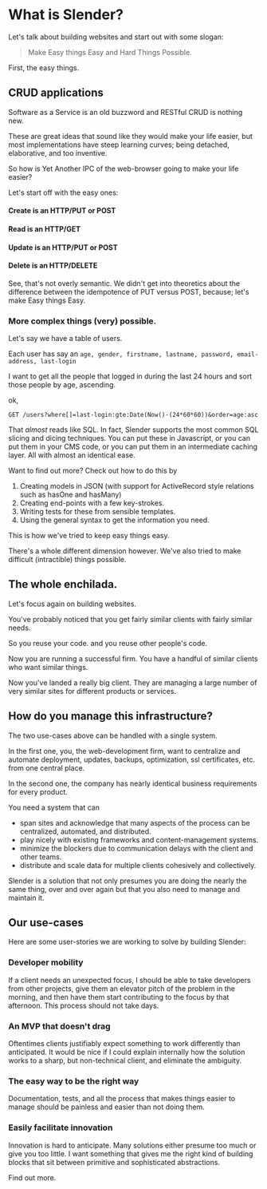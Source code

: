 # What is Slender?

Let's talk about building websites and start out with some slogan:

> Make Easy things Easy and Hard Things Possible.

First, the easy things.

## CRUD applications

Software as a Service is an old buzzword and RESTful CRUD is nothing new.

These are great ideas that sound like they would make your life easier, but most implementations have steep learning curves; being detached, elaborative, and too inventive.

So how is Yet Another IPC of the web-browser going to make your life easier?

Let's start off with the easy ones:

#### Create is an HTTP/PUT or POST
#### Read is an HTTP/GET
#### Update is an HTTP/PUT or POST
#### Delete is an HTTP/DELETE

See, that's not overly semantic. We didn't get into theoretics about the difference between the idempotence of PUT versus POST, because; let's make Easy things Easy.

### More complex things (very) possible.

Let's say we have a table of users.

Each user has say an `age, gender, firstname, lastname, password, email-address, last-login`

I want to get all the people that logged in during the last 24 hours and sort those people by age, ascending.

ok, 

    GET /users?where[]=last-login:gte:Date(Now()-(24*60*60))&order=age:asc

That *almost* reads like SQL. In fact, Slender supports the most common SQL slicing and dicing techniques.  You can put these in Javascript, or you can put them in your CMS code, or you can put them in an intermediate caching layer.  All with almost an identical ease.

Want to find out more? Check out how to do this by 

 1. Creating models in JSON (with support for ActiveRecord style relations such as hasOne and hasMany)
 2. Creating end-points with a few key-strokes.
 3. Writing tests for these from sensible templates.
 4. Using the general syntax to get the information you need.

This is how we've tried to keep easy things easy.  

There's a whole different dimension however. We've also tried to make difficult (intractible) things possible.

## The whole enchilada.

Let's focus again on building websites.

You've probably noticed that you get fairly similar clients with fairly similar needs.

So you reuse your code. and you reuse other people's code.

Now you are running a successful firm.  You have a handful of similar clients who want similar things.

Now you've landed a really big client. They are managing a large number of very similar sites for different products or services.

## How do you manage this infrastructure?

The two use-cases above can be handled with a single system.

In the first one, you, the web-development firm, want to centralize and automate deployment, updates, backups, optimization, ssl certificates, etc. from one central place.  

In the second one, the company has nearly identical business requirements for every product. 

You need a system that can

 * span sites and acknowledge that many aspects of the process can be centralized, automated, and distributed.
 * play nicely with existing frameworks and content-management systems.
 * minimize the blockers due to communication delays with the client and other teams.
 * distribute and scale data for multiple clients cohesively and collectively.

Slender is a solution that not only presumes you are doing the nearly the same thing, over and over again but that you also need to manage and maintain it.

## Our use-cases

Here are some user-stories we are working to solve by building Slender:

### Developer mobility

If a client needs an unexpected focus, I should be able to take developers from other projects, give them an elevator pitch of the problem in the morning, and then have them start contributing to the focus by that afternoon.  This process should not take days.

### An MVP that doesn't drag

Oftentimes clients justifiably expect something to work differently than anticipated.  It would be nice if I could explain internally how the solution works to a sharp, but non-technical client, and eliminate the ambiguity.

### The easy way to be the right way

Documentation, tests, and all the process that makes things easier to manage should be painless and easier than not doing them.

### Easily facilitate innovation

Innovation is hard to anticipate.  Many solutions either presume too much or give you too little.  I want something that gives me the right kind of building blocks that sit between primitive and sophisticated abstractions. 

Find out more.
